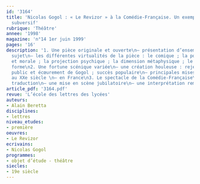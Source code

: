 ```yaml
---
id: '3164'
title: 'Nicolas Gogol : « Le Revizor » à la Comédie-Française. Un exemple de théâtre
  subversif'
rubrique: 'Théâtre'
annee: '1998'
magazine: 'n°14 1er juin 1999'
pages: '16'
description: '1. Une pièce originale et ouverte\n– présentation d’ensemble : genèse ;
  sujet\n– les différentes virtualités de la pièce : le comique ; la portée sociologique
  et morale ; la projection psychique ; la dimension métaphysique ; le jeu sur la
  forme\n2. Une fortune scénique variée\n– une création houleuse : rejet d’un certain
  public et écœurement de Gogol ; succès populaire\n– principales mises en scène russes
  au XXe siècle \n– en France\n3. Le spectacle de la Comédie-Française\n– une nouvelle
  traduction\n– une mise en scène jubilatoire\n– une interprétation remarquable'
article_pdf: '3164.pdf'
revue: 'L’école des lettres des lycées'
auteurs:
- Alain Beretta
disciplines:
- lettres
niveau_etudes:
- première
oeuvres:
- Le Revizor
ecrivains:
- Nicolas Gogol
programmes:
- objet d’étude - théâtre
siecles:
- 19e siècle
---
```

